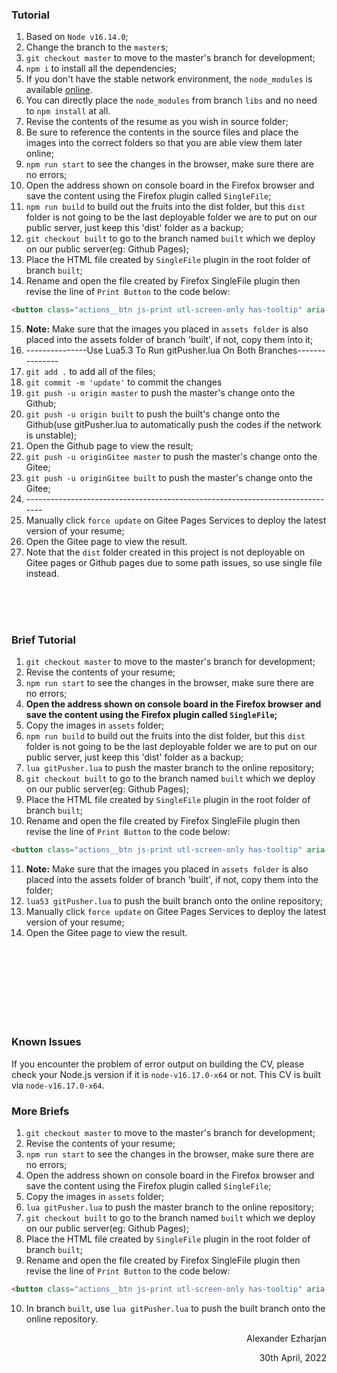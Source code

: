 ### Tutorial

1. Based on `Node v16.14.0`;
2. Change the branch to the `master`s;
3. `git checkout master` to move to the master's branch for development;
4. `npm i` to install all the dependencies;
5. If you don't have the stable network environment, the `node_modules` is available [online](xxx).
6. You can directly place the `node_modules` from branch `libs` and no need to `npm install` at all.
7. Revise the contents of the resume as you wish in source folder;
8. Be sure to reference the contents in the source files and place the images into the correct folders so that you are able view them later online;
9. `npm run start` to see the changes in the browser, make sure there are no errors;
10. Open the address shown on console board in the Firefox browser and save the content using the Firefox plugin called `SingleFile`;
11. `npm run build` to build out the fruits into the dist folder, but this `dist` folder is not going to be the last deployable folder we are to put on our public server, just keep this 'dist' folder as a backup;
12. `git checkout built` to go to the branch named `built` which we deploy on our public server(eg: Github Pages);
13. Place the HTML file created by `SingleFile` plugin in the root folder of branch `built`;
14. Rename and open the file created by Firefox SingleFile plugin then revise the line of `Print Button` to the code below:
```html
<button class="actions__btn js-print utl-screen-only has-tooltip" aria-label="Print Résumé" onclick="print()">
```
15. **Note:** Make sure that the images you placed in `assets folder` is also placed into the assets folder of branch 'built', if not, copy them into it; 
16. \---------------Use Lua5.3 To Run gitPusher.lua On Both Branches---------------
17. `git add .` to add all of the files;
18. `git commit -m 'update'` to commit the changes
19. `git push -u origin master` to push the master's change onto the Github;
20. `git push -u origin built` to push the built's change onto the Github(use gitPusher.lua to automatically push the codes if the network is unstable);
21. Open the Github page to view the result;
22. `git push -u originGitee master` to push the master's change onto the Gitee;
23. `git push -u originGitee built` to push the master's change onto the Gitee;
24. \------------------------------------------------------------------------------
25. Manually click `force update` on Gitee Pages Services to deploy the latest version of your resume;
26. Open the Gitee page to view the result.
27. Note that the `dist` folder created in this project is not deployable on Gitee pages or Github pages due to some path issues, so use single file instead.


<br>
<br>
<br>

### Brief Tutorial

1. `git checkout master` to move to the master's branch for development;
2. Revise the contents of your resume;
3. `npm run start` to see the changes in the browser, make sure there are no errors;
4. **Open the address shown on console board in the Firefox browser and save the content using the Firefox plugin called `SingleFile`;**
5. Copy the images in `assets` folder;
6. `npm run build` to build out the fruits into the dist folder, but this `dist` folder is not going to be the last deployable folder we are to put on our public server, just keep this 'dist' folder as a backup;
7. `lua gitPusher.lua` to push the master branch to the online repository;
8. `git checkout built` to go to the branch named `built` which we deploy on our public server(eg: Github Pages);
9.  Place the HTML file created by `SingleFile` plugin in the root folder of branch `built`;
10. Rename and open the file created by Firefox SingleFile plugin then revise the line of `Print Button` to the code below:
```html
<button class="actions__btn js-print utl-screen-only has-tooltip" aria-label="Print Résumé" onclick="print()">
```
11. **Note:** Make sure that the images you placed in `assets folder` is also placed into the assets folder of branch 'built', if not, copy them into the folder; 
12. `lua53 gitPusher.lua` to push the built branch onto the online repository;
13. Manually click `force update` on Gitee Pages Services to deploy the latest version of your resume;
14. Open the Gitee page to view the result.


<br>
<br>
<br>
<br>
<br>
<br>
<br>


### Known Issues
If you encounter the problem of error output on building the CV, please check your Node.js version if it is `node-v16.17.0-x64` or not. This CV is built via `node-v16.17.0-x64`.



### More Briefs

1. `git checkout master` to move to the master's branch for development;
2. Revise the contents of your resume;
3. `npm run start` to see the changes in the browser, make sure there are no errors;
4. Open the address shown on console board in the Firefox browser and save the content using the Firefox plugin called `SingleFile`;
5. Copy the images in `assets` folder;
6. `lua gitPusher.lua` to push the master branch to the online repository;
7. `git checkout built` to go to the branch named `built` which we deploy on our public server(eg: Github Pages);
8.  Place the HTML file created by `SingleFile` plugin in the root folder of branch `built`;
9.  Rename and open the file created by Firefox SingleFile plugin then revise the line of `Print Button` to the code below:
```html
<button class="actions__btn js-print utl-screen-only has-tooltip" aria-label="Print Résumé" onclick="print()">
```
10.  In branch `built`, use `lua gitPusher.lua` to push the built branch onto the online repository.




<p align="right">Alexander Ezharjan</p>
<p align="right">30th April, 2022</p>
